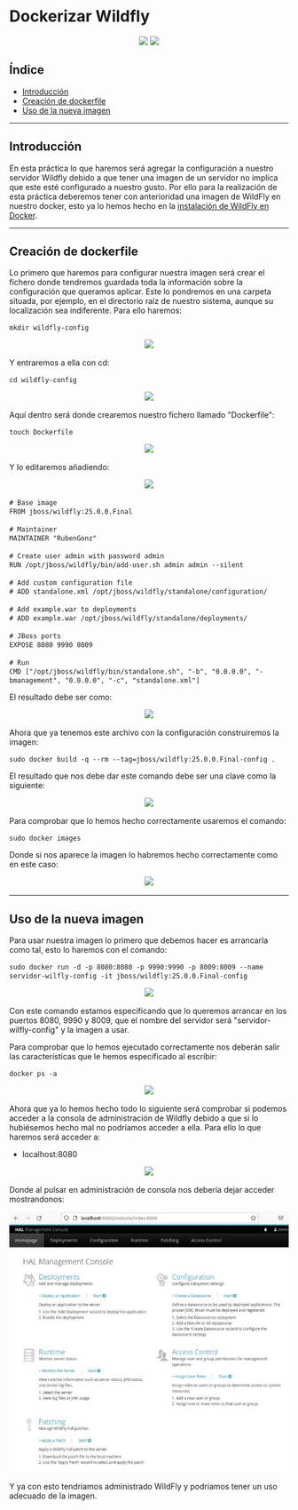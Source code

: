 ﻿# Dockerizar Wildfly

<div align="center">
    <img src="../Imágenes/Dockerizar Wildfly/PortadaWildFly.png" width="400px"/>
    <img src="../Imágenes/Dockerizar Wildfly/PortadaDocker.png" height="250px"/>
</div>

## Índice

- [Introducción]()
- [Creación de dockerfile]()
- [Uso de la nueva imagen]()

---

## Introducción

En esta práctica lo que haremos será agregar la configuración a nuestro servidor Wildfly debido a que tener una imagen de un servidor no implica que este esté configurado a nuestro gusto. Por ello para la realización de esta práctica deberemos tener con anterioridad una imagen de WildFly en nuestro docker, esto ya lo hemos hecho en la [instalación de WildFly en Docker](https://github.com/RubenGonz/Despliegues/blob/main/Docker/Instalaci%C3%B3n%20de%20WildFly%20en%20Docker.md).

---

## Creación de dockerfile

Lo primero que haremos para configurar nuestra imagen será crear el fichero donde tendremos guardada toda la información sobre la configuración que queramos aplicar.
Este lo pondremos en una carpeta situada, por ejemplo, en el directorio raíz de nuestro sistema, aunque su localización sea indiferente. Para ello haremos:

```console
mkdir wildfly-config
```

<div align="center">
    <img src="../Imágenes/Dockerizar Wildfly/CrearCarpetaConf.png"/>
</div>

Y entraremos a ella con cd:

```console
cd wildfly-config
```

<div align="center">
    <img src="../Imágenes/Dockerizar Wildfly/EntrarCarpetaConf.png"/>
</div>

Aquí dentro será donde crearemos nuestro fichero llamado "Dockerfile":

```console
touch Dockerfile
```

<div align="center">
    <img src="../Imágenes/Dockerizar Wildfly/CrearDockerfile.png"/>
</div>

Y lo editaremos añadiendo:

<div align="center">
    <img src="../Imágenes/Dockerizar Wildfly/EditarDockerfile.png"/>
</div>

~~~
# Base image
FROM jboss/wildfly:25.0.0.Final

# Maintainer
MAINTAINER "RubenGonz"

# Create user admin with password admin
RUN /opt/jboss/wildfly/bin/add-user.sh admin admin --silent

# Add custom configuration file
# ADD standalone.xml /opt/jboss/wildfly/standalone/configuration/

# Add example.war to deployments
# ADD example.war /opt/jboss/wildfly/standalone/deployments/

# JBoss ports
EXPOSE 8080 9990 8009

# Run
CMD ["/opt/jboss/wildfly/bin/standalone.sh", "-b", "0.0.0.0", "-bmanagement", "0.0.0.0", "-c", "standalone.xml"]
~~~

El resultado debe ser como:

<div align="center">
    <img src="../Imágenes/Dockerizar Wildfly/Dockerfile.png"/>
</div>

Ahora que ya tenemos este archivo con la configuración construiremos la imagen:

```console
sudo docker build -q --rm --tag=jboss/wildfly:25.0.0.Final-config .
```

El resultado que nos debe dar este comando debe ser una clave como la siguiente:

<div align="center">
    <img src="../Imágenes/Dockerizar Wildfly/ConstruirImagen.png"/>
</div>

Para comprobar que lo hemos hecho correctamente usaremos el comando:

```console
sudo docker images
```

Donde si nos aparece la imagen lo habremos hecho correctamente como en este caso:

<div align="center">
    <img src="../Imágenes/Dockerizar Wildfly/VerImagenes.png"/>
</div>

---

## Uso de la nueva imagen

Para usar nuestra imagen lo primero que debemos hacer es arrancarla como tal, esto lo haremos con el comando:

```console
sudo docker run -d -p 8080:8080 -p 9990:9990 -p 8009:8009 --name servidor-wilfly-config -it jboss/wildfly:25.0.0.Final-config
```

<div align="center">
    <img src="../Imágenes/Dockerizar Wildfly/ArrancarImagen.png"/>
</div>

Con este comando estamos especificando que lo queremos arrancar en los puertos 8080, 9990 y 8009, que el nombre del servidor será "servidor-wilfly-config" y la imagen a usar.

Para comprobar que lo hemos ejecutado correctamente nos deberán salir las características que le hemos especificado al escribir:

```console
docker ps -a
```

<div align="center">
    <img src="../Imágenes/Dockerizar Wildfly/CaracteristicasImagen.png"/>
</div>

Ahora que ya lo hemos hecho todo lo siguiente será comprobar si podemos acceder a la consola de administración de Wildfly debido a que si lo hubiésemos hecho mal no podríamos acceder a ella. Para ello lo que haremos será acceder a:

- localhost:8080

<div align="center">
    <img src="../Imágenes/Dockerizar Wildfly/SalidaFinal.png"/>
</div>

Donde al pulsar en administración de consola nos debería dejar acceder mostrandonos:

<div align="center">
    <img src="../Imágenes/Dockerizar Wildfly/Administración.png"/>
</div>

Y ya con esto tendriamos administrado WildFly y podríamos tener un uso adecuado de la imagen.
